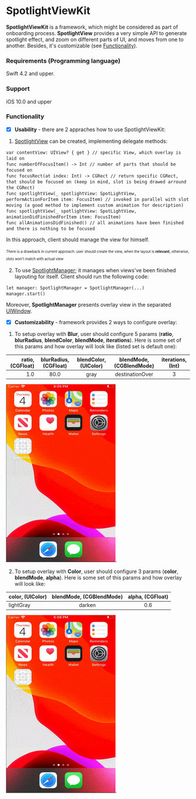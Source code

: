# SpotlightViewKit
**SpotlightViewKit** is a framework, which might be considered as part of onboarding process. **SpotlightView** provides a very simple API to generate spotlight effect, and zoom on different parts of UI, and moves from one to another. Besides, it's customizable (see [Functionality](#Functionality)).

### Requirements (Programming language)

Swift 4.2 and upper.

### Support

iOS 10.0 and upper

### Functionality

- [x] **Usability** - there are 2 appraches how to use SpotlightViewKit:

1. [SpotlightView](https://github.com/vovkroman/SpotlightViewKit/blob/master/SpotlightViewKit/SpotlightViewKit/Sources/SpotlightView/SpotLightView.swift) can be created, implementing delegate methods:

```
var contentView: UIView? { get } // specific View, which overlay is laid on
func numberOfFocusItem() -> Int // number of parts that should be focused on
func focusRect(at index: Int) -> CGRect // return specific CGRect, that should be focused on (keep in mind, slot is being drawed arround the CGRect)
func spotlightView(_ spotlightView: SpotLightView, performActionForItem item: FocusItem) // invoked in parallel with slot moving (a good method to implement custom animation for description)
func spotlightView(_ spotlightView: SpotLightView, animationDidFinishedForItem item: FocusItem) 
func allAnimationsDidFinished() // all animations have been finished and there is nothing to be focused
```

In this approach, client should manage the view for himself.

<sup><sub>There is a drawback in current approach: user should create the view, when the layout is **relevant**, otherwise, slots won't match with actual view</sub></sup>

2. To use [SpotlightManager](https://github.com/vovkroman/SpotlightViewKit/blob/master/SpotlightViewKit/SpotlightViewKit/Sources/SpotlightViewController/SpotlightManager.swift); it manages when views've been finished layouting for itself. Client should run the following code:


```
let manager: SpotlightManager = SpotlightManager(...)
manager.start()
```

Moreover, **SpotlightManager** presents overlay view in the separated [UIWindow](https://developer.apple.com/documentation/uikit/uiwindow).

- [x] **Customizability** - framework provides 2 ways to configure overlay:

1. To setup overlay with **Blur**, user should configure 5 params (**ratio**, **blurRadius**, **blendColor**, **blendMode**, **iterations**). 
Here is some set of this params and how overlay will look like (listed set is default one):

|**ratio**, (CGFloat)|**blurRadius**, (CGFloat) |**blendColor**, (UIColor) |**blendMode**, (CGBlendMode)|**iterations**, (Int)|
| --------------------------:|:---------------------------------:|:---------------------------------:|:-----------------------------------:|:------------------------------------:|
|           1.0              |                80.0               |                gray               |             destinationOver         |               3                      |

![](Demo/blur_appearence.gif).

2.  To setup overlay with **Color**, user should configure 3 params (**color**, **blendMode**, **alpha**). 
Here is some set of this params and how overlay will look like:

|**color**, (UIColor)|**blendMode**, (CGBlendMode) |**alpha**, (CGFloat) |
| --------------------------- |:------------------------------------:|:----------------------------:|
|            lightGray        |                   darken             |              0.6             |  

![](Demo/color_appearance.gif).